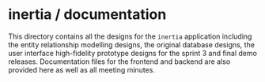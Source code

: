 # inertia / documentation

This directory contains all the designs for the `inertia` application including the entity relationship modelling designs, the original database designs, the user interface high-fidelity prototype designs for the sprint 3 and final demo releases. Documentation files for the frontend and backend are also provided here as well as all meeting minutes.
